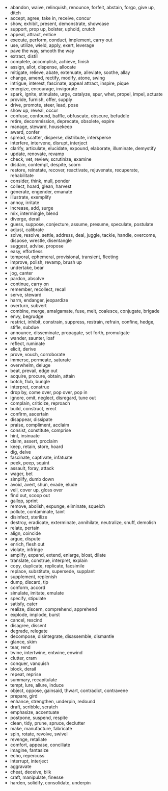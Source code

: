 
- abandon, waive, relinquish, renounce, forfeit, abstain, forgo, give up, ditch
- accept, agree, take in, receive, concur
- show, exhibit, present, demonstrate, showcase
- support, prop up, bolster, uphold, crutch
- appeal, attract, entice
- execute, perform, conduct, implement, carry out
- use, utilize, wield, apply, exert, leverage
- pave the way, smooth the way
- extract, distill
- complete, accomplish, achieve, finish
- assign, allot, dispense, allocate
- mitigate, relieve, abate, extenuate, alleviate, soothe, allay
- change, amend, rectify, modify, atone, swing
- intrigue, interest, fascinate, appeal attract, inspire, pique
- energize, encourage, invigorate
- spark, ignite, stimulate, urge, catalyze, spur, whet, propel, impel, actuate
- provide, furnish, offer, supply
- drive, promote, steer, lead, pose
- show up, reveal, occur
- confuse, confound, baffle, obfuscate, obscure, befuddle
- retire, decommission, deprecate, obsolete, expire
- manage, steward, housekeep
- award, confer
- spread, scatter, disperse, distribute, intersperse
- interfere, intervene, disrupt, interject
- clarify, articulate, elucidate, expound, elaborate, illuminate, demystify
- update, renovate, revamp
- check, vet, review, scrutinize, examine
- disdain, contempt, despite, scorn
- restore, reinstate, recover, reactivate, rejuvenate, recuperate, rehabilitate
- consider, think, mull, ponder
- collect, hoard, glean, harvest
- generate, engender, emanate
- illustrate, exemplify
- annoy, irritate
- increase, add, surge
- mix, intermingle, blend
- diverge, derail
- guess, suppose, conjecture, assume, presume, speculate, postulate
- adjust, calibrate
- solve, resolve, settle, address, deal, juggle, tackle, handle, overcome, dispose, wrestle, disentangle
- suggest, advise, propose
- easy, effortless
- temporal, ephemeral, provisional, transient, fleeting
- improve, polish, revamp, brush up
- undertake, bear
- jog, canter
- pardon, absolve
- continue, carry on
- remember, recollect, recall
- serve, steward
- harm, endanger, jeopardize
- overturn, subvert
- combine, merge, amalgamate, fuse, melt, coalesce, conjugate, brigade
- envy, begrudge
- restrict, inhibit, constrain, suppress, restrain, refrain, confine, hedge, stifle, subdue
- announce, disseminate, propagate, set forth, promulgate
- wander, saunter, loaf
- reflect, ruminate
- elicit, derive
- prove, vouch, corroborate
- immerse, permeate, saturate
- overwhelm, deluge
- beat, prevail, edge out
- acquire, procure, obtain, attain
- botch, flub, bungle
- interpret, construe
- drop by, come over, pop over, pop in
- ignore, omit, neglect, disregard, tune out
- complain, criticize, reproach
- build, construct, erect
- confirm, ascertain
- disappear, dissipate
- praise, compliment, acclaim
- consist, constitute, comprise
- hint, insinuate
- claim, assert, proclaim
- keep, retain, store, hoard
- dig, delve
- fascinate, captivate, infatuate
- peek, peep, squint
- assault, foray, attack
- wager, bet
- simplify, dumb down
- avoid, avert, shun, evade, elude
- veil, cover up, gloss over
- find out, scoop out
- gallop, sprint
- remove, abolish, expunge, eliminate, squelch
- pollute, contaminate, taint
- disinfect, sterilize
- destroy, eradicate, exterminate, annihilate, neutralize, snuff, demolish
- relate, pertain
- align, coincide
- argue, dispute
- enrich, flesh out
- violate, infringe
- amplify, expand, extend, enlarge, bloat, dilate
- translate, construe, interpret, explain
- copy, duplicate, replicate, facsimile
- replace, substitute, supersede, supplant
- supplement, replenish
- dump, discard, tip
- conform, accord
- simulate, imitate, emulate
- specify, stipulate
- satisfy, cater
- realize, discern, comprehend, apprehend
- explode, implode, burst
- cancel, rescind
- disagree, dissent
- degrade, relegate
- decompose, disintegrate, disassemble, dismantle
- glance, skim
- tear, rend
- twine, intertwine, entwine, enwind
- clutter, cram
- conquer, vanquish
- block, derail
- repeat, reprise
- summary, recapitulate
- tempt, lure, allure, induce
- object, oppose, gainsaid, thwart, contradict, contravene
- prepare, gird
- enhance, strengthen, underpin, redound
- draft, scribble, scratch
- emphasize, accentuate
- postpone, suspend, respite
- clean, tidy, prune, spruce, declutter
- make, manufacture, fabricate
- spin, rotate, revolve, swivel
- revenge, retaliate
- comfort, appease, conciliate
- imagine, fantasize
- echo, repercuss
- interrupt, interject
- aggravate
- cheat, deceive, bilk
- craft, manipulate, finesse
- harden, solidify, consolidate, underpin
